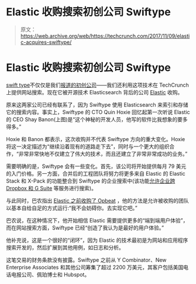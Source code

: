 # Elastic 收购搜索初创公司 Swiftype 

> 原文：<https://web.archive.org/web/https://techcrunch.com/2017/11/09/elastic-acquires-swiftype/>

# Elastic 收购搜索初创公司 Swiftype

[swift type](https://web.archive.org/web/20230110072348/http://swiftype.com/)不仅仅是我们[报道的初创公司](https://web.archive.org/web/20230110072348/https://techcrunch.com/tag/swiftype/)——我们还利用这项技术在 TechCrunch 上提供网站搜索。现在它被开源技术 Elasticsearch 背后的公司 [Elastic](https://web.archive.org/web/20230110072348/https://www.elastic.co/) 收购。

原来这两家公司已经有联系了，因为 Swiftype 使用 Elasticsearch 来索引和存储它的搜索内容。事实上，Swiftype 的 CTO Quin Hoxie 回忆起第一次听说 Elastic 的 CEO Shay Banon(上图)是“这个神秘的开发人员，他写的软件比我想象的要多得多。”

Hoxie 和 Banon 都表示，这次收购并不代表 Swiftype 方向的重大变化。Hoxie 将这一决定描述为“继续沿着现有的道路走下去”，同时与一个更大的组织合作，“非常非常快地不仅建立了伟大的技术，而且还建立了非常非常成功的业务。”

需要明确的是，Swiftype 会有一些变化。首先，该公司将开始提供每月 79 美元的入门价格。另一方面，合并后的工程团队将努力将更多来自 Elastic 的 Elastic Stack 和 X-Pack 的功能整合到 Swiftype 的企业搜索中(该功能[允许企业跨 Dropbox 和 G Suite](https://web.archive.org/web/20230110072348/https://techcrunch.com/2017/02/09/swiftype-enterprise-search/) 等服务进行搜索)。

与此同时，巴农指出 [Elastic 之前收购了 Opbeat](https://web.archive.org/web/20230110072348/https://techcrunch.com/2017/06/22/elastic-enters-apm-space-with-opbeat-acquisition/) ，他的方法是允许被收购的团队以基本自给自足的方式运行:“我不会妨碍你。去实现它吧。”

巴农说，在这种情况下，他开始相信 Elastic 需要提供更多的“端到端用户体验”，而在网站搜索方面，Swiftype 已经“创造了我认为是最好的用户体验。”

他补充说，这是一个很好的“闭环”，因为 Elastic 的技术最初是为网站和应用程序搜索开发的，然后扩展到其他用例，如日志和分析。

这笔交易的财务条款没有披露。Swiftype 之前从 Y Combinator、New Enterprise Associates 和其他公司筹集了超过 2200 万美元，其客户包括美国电话电报公司、佩珀博士和 Hubspot。